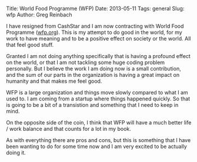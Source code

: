 Title: World Food Programme (WFP)
Date: 2013-05-11
Tags: general
Slug: wfp
Author: Greg Reinbach

I have resigned from CashStar and I am now contracting with World Food Programme ([wfp.org](http://www.wfp.org)). This is my attempt to do good in the world, for my work to have meaning and to be a positive effect on society or the world. All that feel good stuff.

Granted I am not doing anything specifically that is having a profound effect on the world, or that I am not tackling some huge coding problem personally. But I believe the work I am doing now is a small contribution, and the sum of our parts in the organization is having a great impact on humanity and that makes me feel good.

WFP is a large organization and things move slowly compared to what I am used to. I am coming from a startup where things happened quickly. So that is going to be a bit of a transistion and something that I need to keep in mind.

On the opposite side of the coin, I think that WFP will have a much better life / work balance and that counts for a lot in my book.

As with everything there are pros and cons, but this is something that I have been wanting to do for some time now and I am very excited to be actually doing it.
